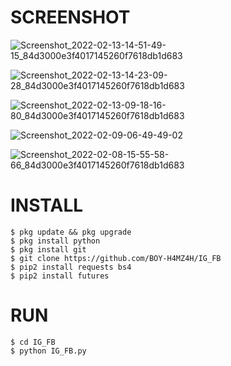 # SCREENSHOT
![Screenshot_2022-02-13-14-51-49-15_84d3000e3f4017145260f7618db1d683](https://user-images.githubusercontent.com/88397313/153747469-d3ae071f-1084-4c07-a0f8-11f8c5efb9e8.png)

![Screenshot_2022-02-13-14-23-09-28_84d3000e3f4017145260f7618db1d683](https://user-images.githubusercontent.com/88397313/153747471-160ae71f-3f10-4d6b-bfd2-d14749401c00.png)

![Screenshot_2022-02-13-09-18-16-80_84d3000e3f4017145260f7618db1d683](https://user-images.githubusercontent.com/88397313/153747474-e073809e-0a20-497d-9a5a-0dbd31314c75.png)

![Screenshot_2022-02-09-06-49-49-02](https://user-images.githubusercontent.com/88397313/153747477-56cca11b-ad00-438d-9ef7-7fcdc5339cee.png)

![Screenshot_2022-02-08-15-55-58-66_84d3000e3f4017145260f7618db1d683](https://user-images.githubusercontent.com/88397313/153747483-f964fedf-f08c-4ba7-b3ae-fe3ba7fbbe4a.png)

# INSTALL
```
$ pkg update && pkg upgrade
$ pkg install python
$ pkg install git
$ git clone https://github.com/BOY-H4MZ4H/IG_FB
$ pip2 install requests bs4
$ pip2 install futures
```
# RUN
```
$ cd IG_FB
$ python IG_FB.py
```
